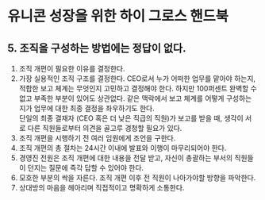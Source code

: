 # 유니콘 성장을 위한 하이 그로스 핸드북

## 5. 조직을 구성하는 방법에는 정답이 없다.

1. 조직 개편이 필요한 이유를 결정한다.
2. 가장 실용적인 조직 구조를 결정한다.
CEO로서 누가 어떠한 업무를 맡아야 하는지, 적합한 보고 체계는 무엇인지 고민하고 결정해야 한다.
하지만 100퍼센트 완벽할 수 없고 부족한 부분이 있어도 상관없다.
같은 맥락에서 보고 체계를 어떻게 구성하는지가 업무에 대한 최종 결정을 좌우하기도 한다.  
단일의 최종 결재자 (CEO 혹은 더 낮은 직급의 직원)가 보고를 받을 때, 생각이 서로 다른 직원들로부터 의견을 골고루 경청할 필요가 있다.
3. 조직 개편을 시행하기 전 여러 임원에게 조언을 구한다.
4. 조직 개편의 총 절차는 24시간 이내에 발표와 이행이 마무리되어야 한다.  
5. 경영진 전원은 조직 개편에 대한 내용을 전달 받고, 자신이 총괄하는 부서의 직원들이 던지는 질문에 즉각 답할 수 있어야 한다.
6. 모호한 부분의 싹을 자른다. 조직 개편 이후 전 직원이 나아가야할 방향을 파악한다.
7. 상대방의 마음을 헤아리며 직접적이고 명확하게 소통한다. 